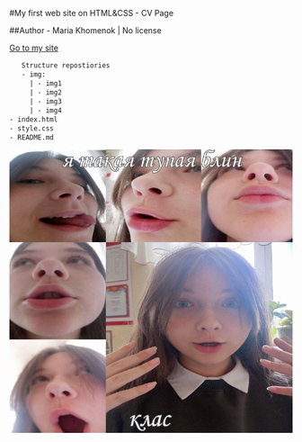 #My first web site on HTML&CSS - CV Page

##Author - Maria Khomenok | No license

[Go to my site](https://moooolk.github.io/page/)

```
   Structure repostiories
   - img:
     | - img1
     | - img2
     | - img3
     | - img4
- index.html
- style.css
- README.md
```

![alt text](img/39e458cc-977d-4841-b7af-f0cdcba898ef.jfif)